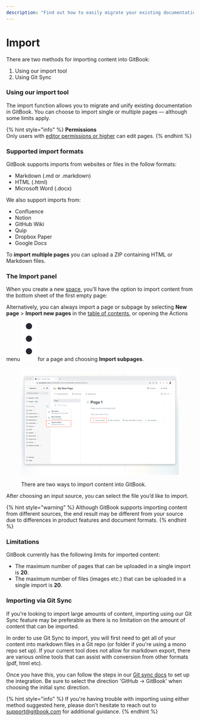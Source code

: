 ```yaml
---
description: "Find out how to easily migrate your existing documentation —\_and which formats GitBook supports."
---
```


# Import

There are two methods for importing content into GitBook:

1. Using our import tool
2. Using Git Sync

### Using our import tool

The import function allows you to migrate and unify existing documentation in GitBook. You can choose to import single or multiple pages — although some limits apply.

{% hint style="info" %}
**Permissions**\
Only users with [editor permissions or higher](../account-management/member-management/roles.md) can edit pages.
{% endhint %}

### Supported import formats

GitBook supports imports from websites or files in the follow formats:

* Markdown (.md or .markdown)
* HTML (.html)
* Microsoft Word (.docx)

We also support imports from:

* Confluence
* Notion
* GitHub Wiki
* Quip
* Dropbox Paper
* Google Docs

To **import multiple pages** you can upload a ZIP containing HTML or Markdown files.

### The Import panel

When you create a new [space](editor/content-structure/what-is-a-space.md), you’ll have the option to import content from the bottom sheet of the first empty page:

Alternatively, you can always import a page or subpage by selecting **New page** > **Import new pages** in the [table of contents](editor/navigation.md#table-of-contents), or opening the Actions menu <img src="../.gitbook/assets/Actions menu.png" alt="" data-size="line"> for a page and choosing **Import subpages**.

<div data-full-width="false">

<figure><img src="../.gitbook/assets/import-button (2).png" alt=""><figcaption><p>There are two ways to import content into GitBook.</p></figcaption></figure>

</div>

After choosing an input source, you can select the file you’d like to import.

{% hint style="warning" %}
Although GitBook supports importing content from different sources, the end result may be different from your source due to differences in product features and document formats.
{% endhint %}

### Limitations

GitBook currently has the following limits for imported content:

* The maximum number of pages that can be uploaded in a single import is **20**.
* The maximum number of files (images etc.) that can be uploaded in a single import is **20**.

### Importing via Git Sync

If you're looking to import large amounts of content, importing using our Git Sync feature may be preferable as there is no limitation on the amount of content that can be imported.&#x20;

In order to use Git Sync to import, you will first need to get all of your content into markdown files in a Git repo (or folder if you're using a mono repo set up). If your current tool does not allow for markdown export, there are various online tools that can assist with conversion from other formats (pdf, html etc).&#x20;

Once you have this, you can follow the steps in our [Git sync docs](../integrations/git-sync/) to set up the integration. Be sure to select the direction 'GitHub -> GitBook' when choosing the initial sync direction.&#x20;

{% hint style="info" %}
If you're having trouble with importing using either method suggested here, please don't hesitate to reach out to support@gitbook.com for additional guidance.
{% endhint %}

